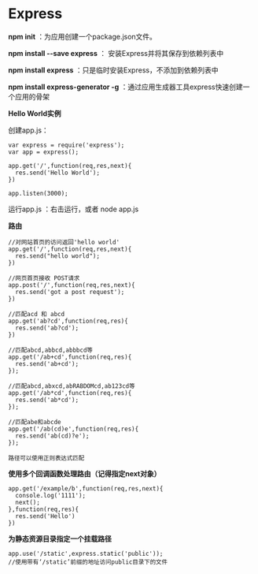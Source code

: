 # Express

**npm init** ：为应用创建一个package.json文件。

**npm install --save express** ： 安装Express并将其保存到依赖列表中

**npm install express** ：只是临时安装Express，不添加到依赖列表中

**npm install express-generator -g** ：通过应用生成器工具express快速创建一个应用的骨架



**Hello World实例**

创建app.js：

```
var express = require('express');
var app = express();

app.get('/',function(req,res,next){
  res.send('Hello World');
})

app.listen(3000);
```

运行app.js ：右击运行，或者 node app.js



**路由**

```
//对网站首页的访问返回'hello world'
app.get('/',function(req,res,next){
  res.send("hello world");
})

//网页首页接收 POST请求
app.post('/',function(req,res,next){
  res.send('got a post request');
})

//匹配acd 和 abcd
app.get('ab?cd',function(req,res){
  res.send('ab?cd');
})

//匹配abcd,abbcd,abbbcd等
app.get('/ab+cd',function(req,res){
  res.send('ab+cd');
});

//匹配abcd,abxcd,abRABDOMcd,ab123cd等
app.get('/ab*cd',function(req,res){
  res.send('ab*cd');
});

//匹配abe和abcde
app.get('/ab(cd)e',function(req,res){
  res.send('ab(cd)?e');
});

路径可以使用正则表达式匹配
```

**使用多个回调函数处理路由（记得指定next对象）**

```
app.get('/example/b',function(req,res,next){
  console.log('1111');
  next();
},function(req,res){
  res.send('Hello')
})
```



**为静态资源目录指定一个挂载路径**

```
app.use('/static',express.static('public'));
//使用带有‘/static’前缀的地址访问public目录下的文件
```

